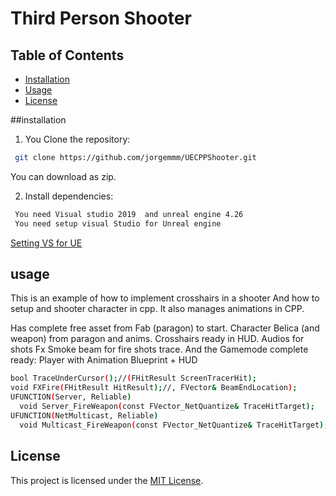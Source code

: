 # Third Person Shooter  


## Table of Contents
- [Installation](#installation)
- [Usage](#usage)
- [License](#license)

##installation
1. You Clone the repository:
```bash
 git clone https://github.com/jorgemmm/UECPPShooter.git
```
You can download as zip.

2. Install dependencies:
```bash
 You need Visual studio 2019  and unreal engine 4.26
 You need setup visual Studio for Unreal engine 
 ```
[Setting VS for UE ](https://dev.epicgames.com/documentation/en-us/unreal-engine/setting-up-visual-studio-for-unreal-engine?application_version=4.27)

## usage

This is an example of how to implement crosshairs in a shooter
And how to setup and shooter character in cpp.
It also manages animations in CPP.

Has complete free asset from Fab (paragon) to start.
Character Belica (and weapon) from paragon and anims.
Crosshairs ready in HUD.
Audios for shots
Fx Smoke beam for fire shots trace.
And the Gamemode complete ready: Player with Animation Blueprint + HUD




  
  
```bash
bool TraceUnderCursor();//(FHitResult ScreenTracerHit);
void FXFire(FHitResult HitResult);//, FVector& BeamEndLocation);
UFUNCTION(Server, Reliable)
  void Server_FireWeapon(const FVector_NetQuantize& TraceHitTarget);
UFUNCTION(NetMulticast, Reliable)
  void Multicast_FireWeapon(const FVector_NetQuantize& TraceHitTarget);

```


## License
This project is licensed under the [MIT License](https://mit-license.org/).
